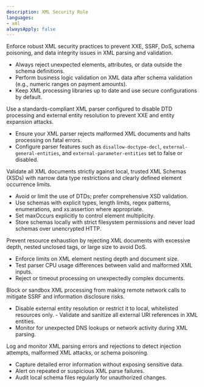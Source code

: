 ```yaml
---
description: XML Security Rule
languages:
- xml
alwaysApply: false
---
```


Enforce robust XML security practices to prevent XXE, SSRF, DoS, schema poisoning, and data integrity issues in XML parsing and validation.

- Always reject unexpected elements, attributes, or data outside the schema definitions.
- Perform business logic validation on XML data after schema validation (e.g., numeric ranges on payment amounts).
- Keep XML processing libraries up to date and use secure configurations by default.

Use a standards-compliant XML parser configured to disable DTD processing and external entity resolution to prevent XXE and entity expansion attacks.
- Ensure your XML parser rejects malformed XML documents and halts processing on fatal errors.
- Configure parser features such as `disallow-doctype-decl`, `external-general-entities`, and `external-parameter-entities` set to false or disabled.

Validate all XML documents strictly against local, trusted XML Schemas (XSDs) with narrow data type restrictions and clearly defined element occurrence limits.
- Avoid or limit the use of DTDs; prefer comprehensive XSD validation.
- Use schemas with explicit types, length limits, regex patterns, enumerations, and xs:assertion where appropriate.
- Set maxOccurs explicitly to control element multiplicity.
- Store schemas locally with strict filesystem permissions and never load schemas over unencrypted HTTP.

Prevent resource exhaustion by rejecting XML documents with excessive depth, nested unclosed tags, or large size to avoid DoS.
- Enforce limits on XML element nesting depth and document size.
- Test parser CPU usage differences between valid and malformed XML inputs.
- Reject or timeout processing on unexpectedly complex documents.

Block or sandbox XML processing from making remote network calls to mitigate SSRF and information disclosure risks.
- Disable external entity resolution or restrict it to local, whitelisted resources only.
      - Validate and sanitize all external URI references in XML entities.
- Monitor for unexpected DNS lookups or network activity during XML parsing.

Log and monitor XML parsing errors and rejections to detect injection attempts, malformed XML attacks, or schema poisoning.
- Capture detailed error information without exposing sensitive data.
 - Alert on repeated or suspicious XML parse failures.
- Audit local schema files regularly for unauthorized changes.